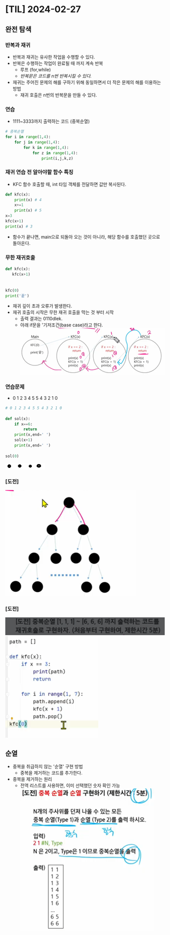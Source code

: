 # [TIL] 2024-02-27

## 완전 탐색

### 반복과 재귀
- 반복과 재귀는 유사한 작업을 수행할 수 있다.
- 반복은 수행하는 작업이 완료될 때 까지 계속 반복
    - 루프 (for,while)
    - *반복문은 코드를 n번 반복시킬 수 있다.*
- 재귀는 주어진 문제의 해를 구하기 위해 동일하면서 더 작은 문제의 해를 이용하는 방법
    - 재귀 호출은 n번의 반복문을 만들 수 있다.

### 연습
- 1111~3333까지 출력하는 코드 (중복순열)
```python
# 중복순열
for i in range(1,4):
    for j in range(1,4):
        for k in range(1,4):
            for z in range(1,4):
                print(i,j,k,z)
```
### 재귀 연습 전 알아야할 함수 특징
- KFC 함수 호출할 때, int 타임 객체를 전달하면 값만 복사된다.
```python
def kfc(x):
    print(x) # 4
    x+=1
    print(x) # 5
x=3
kfc(x+1)
print(x) # 3
```
- 함수가 끝나면, main으로 되돌아 오는 것이 아니라, 해당 함수를 호출했던 곳으로 돌아온다.

### 무한 재귀호출
```python
def kfc(x):
   kfc(x+1)


kfc(0)
print('끝')
```
- 재귀 깊이 초과 오류가 발생한다.
- 재귀 호출의 시작은 무한 재귀 호출을 막는 것 부터 시작
    - 출력 결과는 0110dlek.
    - 아래 if문을 '기저조건(base case)라고 한다.
    ![Alt text](image-55.png)

### 연습문제
- 0 1 2 3 4 5 5 4 3 2 1 0
```python
# 0 1 2 3 4 5 5 4 3 2 1 0

def sol(x):
    if x==6:
        return
    print(x,end=' ')
    sol(x+1)
    print(x,end=' ')

sol(0)
```
![Alt text](image-56.png)

### [도전] 
![Alt text](image-57.png)

### [도전]
![Alt text](image-58.png)
![Alt text](image-59.png)

## 순열
- 중복을 취급하지 않는 '순열' 구현 방법
    - 중복을 제거하는 코드를 추가한다.
- 중복을 제거하는 원리
    - 전역 리스트를 사용하면, 이미 선택했던 숫자 확인 가능
![Alt text](image-60.png)